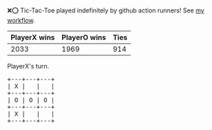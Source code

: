 :x::o: Tic-Tac-Toe played indefinitely by github action runners! See [my workflow](.github/workflows/play.yaml).

|PlayerX wins|PlayerO wins|Ties|
|-|-|-|
|2033|1969|914|

PlayerX's turn.

<pre>
+---+---+---+
| X |   |   |
+---+---+---+
| O | O | O |
+---+---+---+
| X |   |   |
+---+---+---+
</pre>